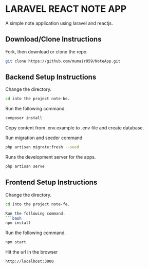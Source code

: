 # LARAVEL REACT NOTE APP
 
A simple note application using laravel and reactjs.

## Download/Clone Instructions

Fork, then download or clone the repo.
```bash
git clone https://github.com/mumair959/NoteApp.git
```
## Backend Setup Instructions

Change the directory.
```bash
cd into the project note-be.
```

Run the following command.
```bash
composer install
```

Copy content from .env.example to .env file and create database.

Run migration and seeder command
```bash
php artisan migrate:fresh --seed
```

Runs the development server for the apps.
```bash
php artisan serve
```

## Frontend Setup Instructions

Change the directory.
```bash
cd into the project note-fe.

Run the following command.
```bash
npm install
```

Run the following command.
```bash
npm start
```

Hit the url in the browser
```bash
http://localhost:3000
```
